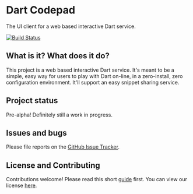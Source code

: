 # Dart Codepad

The UI client for a web based interactive Dart service.

[![Build Status](https://travis-ci.org/dart-lang/codepad.svg?branch=master)](https://travis-ci.org/dart-lang/codepad)

## What is it? What does it do?

This project is a web based interactive Dart service. It's meant to be a simple,
easy way for users to play with Dart on-line, in a zero-install, zero
configuration environment. It'll support an easy snippet sharing service.

## Project status

Pre-alpha! Definitely still a work in progress.

## Issues and bugs

Please file reports on the
[GitHub Issue Tracker](https://github.com/dart-lang/codepad/issues).

## License and Contributing

Contributions welcome! Please read this short
[guide](https://github.com/dart-lang/codepad/wiki/Contributing) first. You
can view our license
[here](https://github.com/dart-lang/codepad/blob/master/LICENSE).

